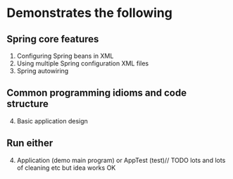 # Demonstrates the following  
## Spring core features
1. Configuring Spring beans in XML
2. Using multiple Spring configuration XML files
3. Spring autowiring

## Common programming idioms and code structure
4. Basic application design
## Run either 
4. Application (demo main program) or AppTest (test)// TODO lots and lots of cleaning etc but idea works OK
